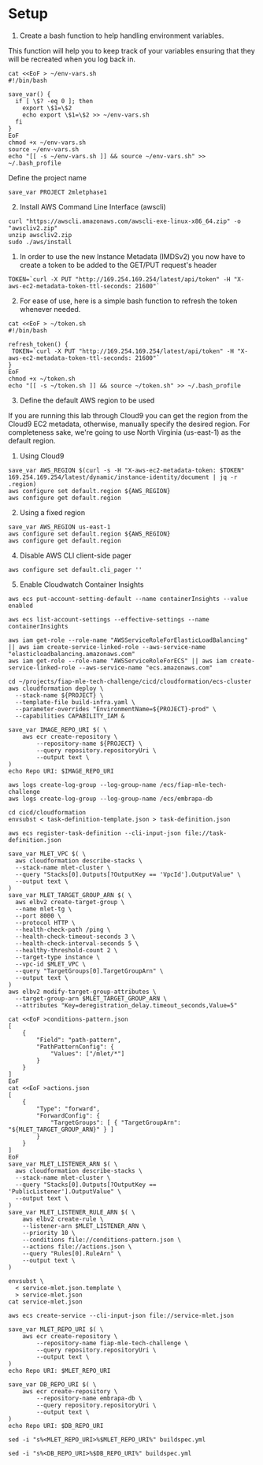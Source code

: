 # Setup

1. Create a bash function to help handling environment variables.

This function will help you to keep track of your variables ensuring that they will be recreated when you log back in.


```
cat <<EoF > ~/env-vars.sh
#!/bin/bash

save_var() {
  if [ \$? -eq 0 ]; then
    export \$1=\$2
    echo export \$1=\$2 >> ~/env-vars.sh
  fi
}
EoF
chmod +x ~/env-vars.sh
source ~/env-vars.sh
echo "[[ -s ~/env-vars.sh ]] && source ~/env-vars.sh" >> ~/.bash_profile

```

Define the project name

```
save_var PROJECT 2mletphase1
```

2. Install AWS Command Line Interface (awscli)

```
curl "https://awscli.amazonaws.com/awscli-exe-linux-x86_64.zip" -o "awscliv2.zip"
unzip awscliv2.zip
sudo ./aws/install
```

 1. In order to use the new Instance Metadata (IMDSv2) you now have to create a token to be added to the GET/PUT request's header

 ```
 TOKEN=`curl -X PUT "http://169.254.169.254/latest/api/token" -H "X-aws-ec2-metadata-token-ttl-seconds: 21600"`
 ```

 2. For ease of use, here is a simple bash function to refresh the token whenever needed.

 ```
 cat <<EoF > ~/token.sh
 #!/bin/bash

refresh_token() {
  TOKEN=`curl -X PUT "http://169.254.169.254/latest/api/token" -H "X-aws-ec2-metadata-token-ttl-seconds: 21600"`
}
EoF
chmod +x ~/token.sh
echo "[[ -s ~/token.sh ]] && source ~/token.sh" >> ~/.bash_profile
 ```

3. Define the default AWS region to be used

If you are running this lab through Cloud9 you can get the region from the Cloud9 EC2 metadata, otherwise, manually specify the desired region.
For completeness sake, we're going to use North Virginia (us-east-1) as the default region.

 1. Using Cloud9

```
save_var AWS_REGION $(curl -s -H "X-aws-ec2-metadata-token: $TOKEN" 169.254.169.254/latest/dynamic/instance-identity/document | jq -r .region)
aws configure set default.region ${AWS_REGION}
aws configure get default.region

```

 2. Using a fixed region

 ```
save_var AWS_REGION us-east-1
aws configure set default.region ${AWS_REGION}
aws configure get default.region

```

4. Disable AWS CLI client-side pager

```
aws configure set default.cli_pager ''
```

5. Enable Cloudwatch Container Insights


```
aws ecs put-account-setting-default --name containerInsights --value enabled

aws ecs list-account-settings --effective-settings --name containerInsights

```

```
aws iam get-role --role-name "AWSServiceRoleForElasticLoadBalancing" || aws iam create-service-linked-role --aws-service-name "elasticloadbalancing.amazonaws.com"
aws iam get-role --role-name "AWSServiceRoleForECS" || aws iam create-service-linked-role --aws-service-name "ecs.amazonaws.com"
```

```
cd ~/projects/fiap-mle-tech-challenge/cicd/cloudformation/ecs-cluster
aws cloudformation deploy \
  --stack-name ${PROJECT} \
  --template-file build-infra.yaml \
  --parameter-overrides "EnvironmentName=${PROJECT}-prod" \
  --capabilities CAPABILITY_IAM &
```

```
save_var IMAGE_REPO_URI $( \
    aws ecr create-repository \
        --repository-name ${PROJECT} \
        --query repository.repositoryUri \
        --output text \
)
echo Repo URI: $IMAGE_REPO_URI
```

```
aws logs create-log-group --log-group-name /ecs/fiap-mle-tech-challenge
aws logs create-log-group --log-group-name /ecs/embrapa-db
```

```
cd cicd/cloudformation
envsubst < task-definition-template.json > task-definition.json
```

```
aws ecs register-task-definition --cli-input-json file://task-definition.json
```

```
save_var MLET_VPC $( \
  aws cloudformation describe-stacks \
  --stack-name mlet-cluster \
  --query "Stacks[0].Outputs[?OutputKey == 'VpcId'].OutputValue" \
  --output text \
)
save_var MLET_TARGET_GROUP_ARN $( \
  aws elbv2 create-target-group \
  --name mlet-tg \
  --port 8000 \
  --protocol HTTP \
  --health-check-path /ping \
  --health-check-timeout-seconds 3 \
  --health-check-interval-seconds 5 \
  --healthy-threshold-count 2 \
  --target-type instance \
  --vpc-id $MLET_VPC \
  --query "TargetGroups[0].TargetGroupArn" \
  --output text \
)
aws elbv2 modify-target-group-attributes \
  --target-group-arn $MLET_TARGET_GROUP_ARN \
  --attributes "Key=deregistration_delay.timeout_seconds,Value=5"
```

```
cat <<EoF >conditions-pattern.json
[
    {
        "Field": "path-pattern",
        "PathPatternConfig": {
            "Values": ["/mlet/*"]
        }
    }
]
EoF
cat <<EoF >actions.json
[
    {
        "Type": "forward",
        "ForwardConfig": {
            "TargetGroups": [ { "TargetGroupArn": "${MLET_TARGET_GROUP_ARN}" } ]
        }
    }
]
EoF
save_var MLET_LISTENER_ARN $( \
  aws cloudformation describe-stacks \
  --stack-name mlet-cluster \
  --query "Stacks[0].Outputs[?OutputKey == 'PublicListener'].OutputValue" \
  --output text \
)
save_var MLET_LISTENER_RULE_ARN $( \
    aws elbv2 create-rule \
    --listener-arn $MLET_LISTENER_ARN \
    --priority 10 \
    --conditions file://conditions-pattern.json \
    --actions file://actions.json \
    --query "Rules[0].RuleArn" \
    --output text \
)

```

```
envsubst \
  < service-mlet.json.template \
  > service-mlet.json
cat service-mlet.json
```

```
aws ecs create-service --cli-input-json file://service-mlet.json
```

```
save_var MLET_REPO_URI $( \
    aws ecr create-repository \
        --repository-name fiap-mle-tech-challenge \
        --query repository.repositoryUri \
        --output text \
)
echo Repo URI: $MLET_REPO_URI

save_var DB_REPO_URI $( \
    aws ecr create-repository \
        --repository-name embrapa-db \
        --query repository.repositoryUri \
        --output text \
)
echo Repo URI: $DB_REPO_URI
```

```
sed -i "s%<MLET_REPO_URI>%$MLET_REPO_URI%" buildspec.yml

sed -i "s%<DB_REPO_URI>%$DB_REPO_URI%" buildspec.yml
```